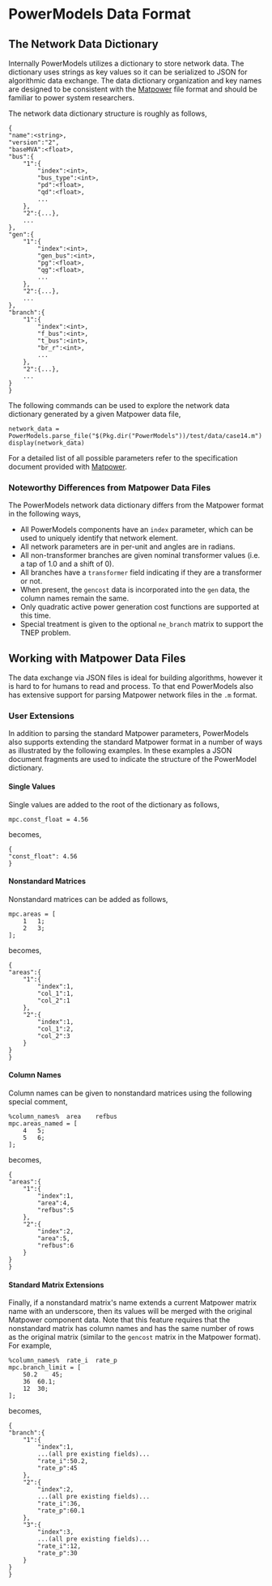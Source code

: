 # PowerModels Data Format

## The Network Data Dictionary

Internally PowerModels utilizes a dictionary to store network data.
The dictionary uses strings as key values so it can be serialized to JSON for algorithmic data exchange.
The data dictionary organization and key names are designed to be consistent with the [Matpower](http://www.pserc.cornell.edu/matpower/) file format and should be familiar to power system researchers.

The network data dictionary structure is roughly as follows,
```
{
"name":<string>,
"version":"2",
"baseMVA":<float>,
"bus":{
    "1":{
        "index":<int>,
        "bus_type":<int>,
        "pd":<float>,
        "qd":<float>,
        ...
    },
    "2":{...},
    ...
},
"gen":{
    "1":{
        "index":<int>,
        "gen_bus":<int>,
        "pg":<float>,
        "qg":<float>,
        ...
    },
    "2":{...},
    ...
},
"branch":{
    "1":{
        "index":<int>,
        "f_bus":<int>,
        "t_bus":<int>,
        "br_r":<int>,
        ...
    },
    "2":{...},
    ...
}
}
```

The following commands can be used to explore the network data dictionary generated by a given Matpower data file,
```
network_data = PowerModels.parse_file("$(Pkg.dir("PowerModels"))/test/data/case14.m")
display(network_data)
```

For a detailed list of all possible parameters refer to the specification document provided with [Matpower](http://www.pserc.cornell.edu/matpower/).  

### Noteworthy Differences from Matpower Data Files

The PowerModels network data dictionary differs from the Matpower format in the following ways,

- All PowerModels components have an `index` parameter, which can be used to uniquely identify that network element.
- All network parameters are in per-unit and angles are in radians.
- All non-transformer branches are given nominal transformer values (i.e. a tap of 1.0 and a shift of 0).
- All branches have a `transformer` field indicating if they are a transformer or not.
- When present, the `gencost` data is incorporated into the `gen` data, the column names remain the same.
- Only quadratic active power generation cost functions are supported at this time.
- Special treatment is given to the optional `ne_branch` matrix to support the TNEP problem.


## Working with Matpower Data Files

The data exchange via JSON files is ideal for building algorithms, however it is hard to for humans to read and process.  To that end PowerModels also has extensive support for parsing Matpower network files in the `.m` format.


### User Extensions

In addition to parsing the standard Matpower parameters, PowerModels also supports extending the standard Matpower format in a number of ways as illustrated by the following examples.  In these examples a JSON document fragments are used to indicate the structure of the PowerModel dictionary.

#### Single Values
Single values are added to the root of the dictionary as follows,
```
mpc.const_float = 4.56
```
becomes,
```
{
"const_float": 4.56
}
```

#### Nonstandard Matrices
Nonstandard matrices can be added as follows,
```
mpc.areas = [
    1   1;
    2   3;
];
```
becomes,
```
{
"areas":{
    "1":{
        "index":1,
        "col_1":1,
        "col_2":1
    },
    "2":{
        "index":1,
        "col_1":2,
        "col_2":3
    }
}
}
```

#### Column Names
Column names can be given to nonstandard matrices using the following special comment,
```
%column_names%  area    refbus
mpc.areas_named = [
    4   5;
    5   6;
];
```
becomes,
```
{
"areas":{
    "1":{
        "index":1,
        "area":4,
        "refbus":5
    },
    "2":{
        "index":2,
        "area":5,
        "refbus":6
    }
}
}
```

#### Standard Matrix Extensions
Finally, if a nonstandard matrix's name extends a current Matpower matrix name with an underscore, then its values will be merged with the original Matpower component data.  Note that this feature requires that the nonstandard matrix has column names and has the same number of rows as the original matrix (similar to the `gencost` matrix in the Matpower format).  For example,
```
%column_names%  rate_i  rate_p
mpc.branch_limit = [
    50.2    45;
    36  60.1;
    12  30;
];

```
becomes,
```
{
"branch":{
    "1":{
        "index":1,
        ...(all pre existing fields)...
        "rate_i":50.2,
        "rate_p":45
    },
    "2":{
        "index":2,
        ...(all pre existing fields)...
        "rate_i":36,
        "rate_p":60.1
    },
    "3":{
        "index":3,
        ...(all pre existing fields)...
        "rate_i":12,
        "rate_p":30
    }
}
}
```


